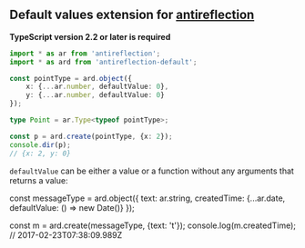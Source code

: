 ## Default values extension for [antireflection](https://github.com/fictitious/antireflection/blob/master/packages/antireflection/README.md)

**TypeScript version 2.2 or later is required**

```typescript
import * as ar from 'antireflection';
import * as ard from 'antireflection-default';

const pointType = ard.object({
    x: {...ar.number, defaultValue: 0},
    y: {...ar.number, defaultValue: 0}
});

type Point = ar.Type<typeof pointType>;

const p = ard.create(pointType, {x: 2});
console.dir(p);
// {x: 2, y: 0}
```

`defaultValue` can be either a value or a function without any arguments that returns a value:

const messageType = ard.object({
    text: ar.string,
    createdTime: {...ar.date, defaultValue: () => new Date()}
});

const m = ard.create(messageType, {text: 't'});
console.log(m.createdTime);  // 2017-02-23T07:38:09.989Z
